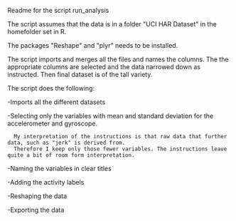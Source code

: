 Readme for the script run_analysis

The script assumes that the data is in a folder "UCI HAR Dataset" in the homefolder set in R.

The packages "Reshape" and "plyr" needs to be installed.

The script imports and merges all the files and names the columns. The the appropriate columns are selected and the 
data narrowed down as instructed. Then final dataset is of the tall variety.

The script does the following:

  -Imports all the different datasets
  
  -Selecting only the variables with mean and standard deviation for the accelerometer and gyroscope.
  
      My interpretation of the instructions is that raw data that further data, such as "jerk" is derived from.
      Therefore I keep only those fewer variables. The instructions leave quite a bit of room form interpretation.
      
-Naming the variables in clear titles

-Adding the activity labels

-Reshaping the data

-Exporting the data

